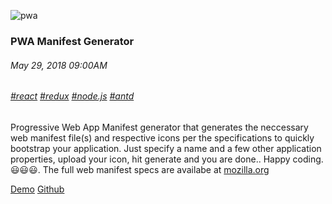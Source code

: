 ![pwa](/images/pwa/01.png)
### PWA Manifest Generator
###### May 29, 2018 09:00AM
###### [#react]() [#redux]() [#node.js]() [#antd]()
Progressive Web App Manifest generator that generates the neccessary web manifest file(s) and respective icons per the 
specifications to quickly bootstrap your application. Just specify a name and a few other application properties, 
upload your icon, hit generate and you are done.. Happy coding. 😃😃😃.
The full web manifest specs are availabe at [mozilla.org](https://developer.mozilla.org/en-US/docs/Web/Manifest)

[Demo](https://skaranja.work/apps/pwa) [Github](https://github.com/karanja-simon/pwa-manifest-generator)

